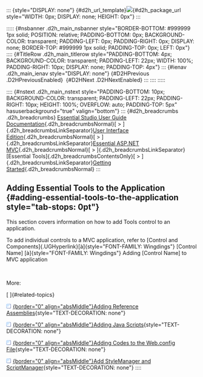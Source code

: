 ::: {style="DISPLAY: none"}
[](ms-xhelp:///?Id=d2h_url_template){#d2h_url_template}![](!package_url!){#d2h_package_url style="WIDTH: 0px; DISPLAY: none; HEIGHT: 0px"}
:::

::::: {#nsbanner .d2h_main_nsbanner style="BORDER-BOTTOM: #999999 1px solid; POSITION: relative; PADDING-BOTTOM: 0px; BACKGROUND-COLOR: transparent; PADDING-LEFT: 0px; PADDING-RIGHT: 0px; DISPLAY: none; BORDER-TOP: #999999 1px solid; PADDING-TOP: 0px; LEFT: 0px"}
:::: {#TitleRow .d2h_main_titlerow style="PADDING-BOTTOM: 4px; BACKGROUND-COLOR: transparent; PADDING-LEFT: 22px; WIDTH: 100%; PADDING-RIGHT: 10px; DISPLAY: none; PADDING-TOP: 4px"}
::: {#ienav .d2h_main_ienav style="DISPLAY: none"}
[](ms-xhelp:///?Id=8077c1c1-4a50-4e0c-b3b5-b10680e8bf80){#D2HPrevious .D2HPreviousEnabled}  [](ms-xhelp:///?Id=9f52e9dc-1a38-4a14-9d9a-b633dba0f694){#D2HNext .D2HNextEnabled}
:::
::::
:::::

:::: {#nstext .d2h_main_nstext style="PADDING-BOTTOM: 10px; BACKGROUND-COLOR: transparent; PADDING-LEFT: 22px; PADDING-RIGHT: 10px; HEIGHT: 100%; OVERFLOW: auto; PADDING-TOP: 5px" hasuserbackground="true" valign="bottom"}
::: {#d2h_breadcrumbs .d2h_breadcrumbs}
[Essential Studio User Guide Documentation](ms-xhelp:///?Id=12457748-09e3-4d74-a240-8e049cedf030){.d2h_breadcrumbsNormal}[ \> ]{.d2h_breadcrumbsLinkSeparator}[User Interface Edition](ms-xhelp:///?Id=c29296b7-531c-413b-a0ec-488ca1f7f669){.d2h_breadcrumbsNormal}[ \> ]{.d2h_breadcrumbsLinkSeparator}[Essential ASP.NET MVC](ms-xhelp:///?Id=4b14e7d1-65c4-4f67-b1aa-2c37709905a5){.d2h_breadcrumbsNormal}[ \> ]{.d2h_breadcrumbsLinkSeparator}[Essential Tools]{.d2h_breadcrumbsContentsOnly}[ \> ]{.d2h_breadcrumbsLinkSeparator}[Getting Started](ms-xhelp:///?Id=719c055e-a029-45a1-90f0-c5c2b8bae2a4){.d2h_breadcrumbsNormal}
:::

## Adding Essential Tools to the Application {#adding-essential-tools-to-the-application style="tab-stops: 0pt"}

This section covers information on how to add Tools control to an application.

To add individual controls to a MVC application, refer to [Control and Components]{.UGHyperlink}[à]{style="FONT-FAMILY: Wingdings"} \[Control Name\] [à]{style="FONT-FAMILY: Wingdings"} Adding \[Control Name\] to MVC application

 

More:

[ ]{#related-topics}

[![](button.gif){border="0" align="absMiddle"}Adding Reference Assemblies](ms-xhelp:///?Id=9f52e9dc-1a38-4a14-9d9a-b633dba0f694){style="TEXT-DECORATION: none"}

[![](button.gif){border="0" align="absMiddle"}Adding Java Scripts](ms-xhelp:///?Id=a8c2ed7c-e52c-409b-b27d-bb12c15df2e0){style="TEXT-DECORATION: none"}

[![](button.gif){border="0" align="absMiddle"}Adding Codes to the Web.config File](ms-xhelp:///?Id=31404fc5-bd25-4728-916a-cff07c70a074){style="TEXT-DECORATION: none"}

[![](button.gif){border="0" align="absMiddle"}Add StyleManager and ScriptManager](ms-xhelp:///?Id=425de5aa-1464-4543-8038-b5ed05f0e298){style="TEXT-DECORATION: none"}
::::
